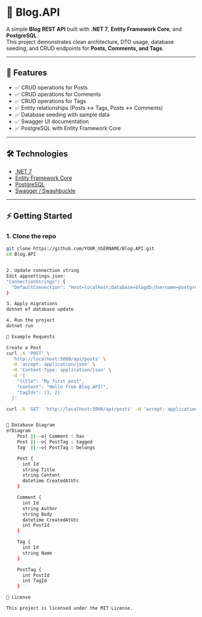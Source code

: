 # 📖 Blog.API

A simple **Blog REST API** built with **.NET 7**, **Entity Framework Core**, and **PostgreSQL**.  
This project demonstrates clean architecture, DTO usage, database seeding, and CRUD endpoints for **Posts, Comments, and Tags**.

---

## 🚀 Features
- ✅ CRUD operations for Posts  
- ✅ CRUD operations for Comments  
- ✅ CRUD operations for Tags  
- ✅ Entity relationships (Posts ↔ Tags, Posts ↔ Comments)  
- ✅ Database seeding with sample data  
- ✅ Swagger UI documentation  
- ✅ PostgreSQL with Entity Framework Core  

---

## 🛠️ Technologies
- [.NET 7](https://dotnet.microsoft.com/)  
- [Entity Framework Core](https://learn.microsoft.com/en-us/ef/core/)  
- [PostgreSQL](https://www.postgresql.org/)  
- [Swagger / Swashbuckle](https://github.com/domaindrivendev/Swashbuckle.AspNetCore)  

---

## ⚡ Getting Started

### 1. Clone the repo
```bash
git clone https://github.com/YOUR_USERNAME/Blog.API.git
cd Blog.API


2. Update connection string
Edit appsettings.json:
"ConnectionStrings": {
  "DefaultConnection": "Host=localhost;Database=blogdb;Username=postgres;Password=yourpassword"
}

3. Apply migrations
dotnet ef database update

4. Run the project
dotnet run

📌 Example Requests

Create a Post
curl -X 'POST' \
  'http://localhost:5000/api/posts' \
  -H 'accept: application/json' \
  -H 'Content-Type: application/json' \
  -d '{
    "title": "My first post",
    "content": "Hello from Blog.API!",
    "tagIds": [1, 2]
  }'

curl -X 'GET' 'http://localhost:5000/api/posts' -H 'accept: application/json'


📂 Database Diagram
erDiagram
    Post ||--o{ Comment : has
    Post ||--o{ PostTag : tagged
    Tag  ||--o{ PostTag : belongs

    Post {
      int Id
      string Title
      string Content
      datetime CreatedAtUtc
    }

    Comment {
      int Id
      string Author
      string Body
      datetime CreatedAtUtc
      int PostId
    }

    Tag {
      int Id
      string Name
    }

    PostTag {
      int PostId
      int TagId
    }

📜 License

This project is licensed under the MIT License.